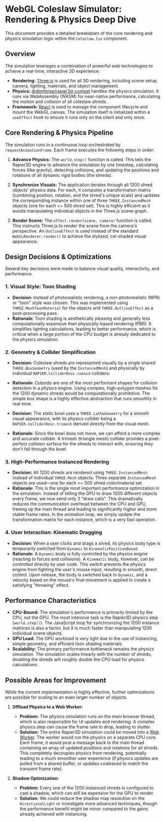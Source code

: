 # WebGL Coleslaw Simulator: Rendering & Physics Deep Dive

This document provides a detailed breakdown of the core rendering and physics simulation logic within the `Coleslaw.tsx` component.

## Overview

The simulation leverages a combination of powerful web technologies to achieve a real-time, interactive 3D experience:

-   **Rendering:** [Three.js](https://threejs.org/) is used for all 3D rendering, including scene setup, camera, lighting, materials, and object management.
-   **Physics:** [@dimforge/rapier3d-compat](https://rapier.rs/) handles the physics simulation. It runs via WebAssembly (WASM) for near-native performance, calculating the motion and collision of all coleslaw shreds.
-   **Framework:** [React](https://react.dev/) is used to manage the component lifecycle and mount the WebGL canvas. The simulation itself is initialized within a `useEffect` hook to ensure it runs only on the client and only once.

## Core Rendering & Physics Pipeline

The simulation runs in a continuous loop orchestrated by `requestAnimationFrame`. Each frame executes the following steps in order:

1.  **Advance Physics:** The `world.step()` function is called. This tells the Rapier3D engine to advance the simulation by one timestep, calculating forces (like gravity), detecting collisions, and updating the positions and rotations of all dynamic rigid bodies (the shreds).

2.  **Synchronize Visuals:** The application iterates through all 1200 shred objects' physics data. For each, it computes a transformation matrix (combining position, rotation, and the shred's unique scale) and updates the corresponding instance within one of three `THREE.InstancedMesh` objects (one for each <= 500 shred set). This is highly efficient as it avoids manipulating individual objects in the Three.js scene graph.

3.  **Render Scene:** The `effect.render(scene, camera)` function is called. This instructs Three.js to render the scene from the camera's perspective. An `OutlineEffect` is used instead of the standard `WebGLRenderer.render()` to achieve the stylized, cel-shaded visual appearance.

## Design Decisions & Optimizations

Several key decisions were made to balance visual quality, interactivity, and performance.

### 1. Visual Style: Toon Shading

-   **Decision:** Instead of photorealistic rendering, a non-photorealistic (NPR) or "toon" style was chosen. This was implemented using `THREE.MeshToonMaterial` for the objects and `THREE.OutlineEffect` as a post-processing pass.
-   **Rationale:** Toon shading is aesthetically pleasing and generally less computationally expensive than physically-based rendering (PBR). It simplifies lighting calculations, leading to better performance, which is critical when a large portion of the CPU budget is already dedicated to the physics simulation.

### 2. Geometry & Collider Simplification

-   **Decision:** Coleslaw shreds are represented visually by a single shared `THREE.BoxGeometry` (used by the `InstancedMesh`) and physically by individual `RAPIER.ColliderDesc.cuboid` colliders.
-   **Rationale:** Cuboids are one of the most performant shapes for collision detection in a physics engine. Using complex, high-polygon meshes for the 1200 dynamic shreds would be computationally prohibitive. The simple box shape is a highly effective abstraction that runs smoothly in real-time.

-   **Decision:** The static bowl uses a `THREE.LatheGeometry` for a smooth visual appearance, with its physics collider being a `RAPIER.ColliderDesc.trimesh` derived directly from the visual mesh.
-   **Rationale:** Since the bowl does not move, we can afford a more complex and accurate collider. A trimesh (triangle mesh) collider provides a pixel-perfect collision surface for the shreds to interact with, ensuring they don't fall through the bowl.

### 3. High-Performance Instanced Rendering

-   **Decision:** All 1200 shreds are rendered using `THREE.InstancedMesh` instead of individual `THREE.Mesh` objects. Three separate `InstancedMesh` objects are used—one for each <= 500 shred color/material set.
-   **Rationale:** This is the single most important performance optimization in the simulation. Instead of telling the GPU to draw 1200 different objects every frame, we now send only 3 "draw calls". This dramatically reduces the communication overhead between the CPU and GPU, freeing up the main thread and leading to significantly higher and more stable frame rates. In the animation loop, we simply update the transformation matrix for each instance, which is a very fast operation.

### 4. User Interaction: Kinematic Dragging

-   **Decision:** When a user clicks and drags a shred, its physics body type is temporarily switched from `Dynamic` to `KinematicPositionBased`.
-   **Rationale:** A `Dynamic` body is fully controlled by the physics engine (reacting to forces and collisions). A `Kinematic` body, however, can be controlled directly by user code. This switch prevents the physics engine from fighting the user's mouse input, resulting in smooth, direct control. Upon release, the body is switched back to `Dynamic`, and a velocity based on the mouse's final movement is applied to create a satisfying "throwing" effect.

## Performance Characteristics

-   **CPU-Bound:** The simulation's performance is primarily limited by the CPU, not the GPU. The most intensive task is the Rapier3D physics step (`world.step()`). The JavaScript loop for synchronizing the 1200 instance matrices is also a factor, but it is much faster than manipulating 1200 individual scene objects.
-   **GPU Load:** The GPU workload is very light due to the use of instancing, simple geometry, and efficient toon shading materials.
-   **Scalability:** The primary performance bottleneck remains the physics simulation. The simulation scales linearly with the number of shreds; doubling the shreds will roughly double the CPU load for physics calculations.

## Possible Areas for Improvement

While the current implementation is highly effective, further optimizations are possible for scaling to an even larger number of objects.

1.  **Offload Physics to a Web Worker:**
    -   **Problem:** The physics simulation runs on the main browser thread, which is also responsible for UI updates and rendering. A complex physics step can cause the frame rate to drop, leading to stutter.
    -   **Solution:** The entire Rapier3D simulation could be moved into a [Web Worker](https://developer.mozilla.org/en-US/docs/Web/API/Web_Workers_API). The worker would run the physics on a separate CPU core. Each frame, it would post a message back to the main thread containing an array of updated positions and rotations for all shreds. This completely decouples physics from rendering, potentially leading to a much smoother user experience (if physics updates are polled from a shared buffer, or updates coalesced to match the transient frame rate).

2.  **Shadow Optimization:**
    -   **Problem:** Every one of the 1200 instanced shreds is configured to cast a shadow, which can still be expensive for the GPU to render.
    -   **Solution:** We could reduce the shadow map resolution on the `DirectionalLight` or investigate more advanced techniques, though the performance benefit might be minor compared to the gains already achieved with instancing.
